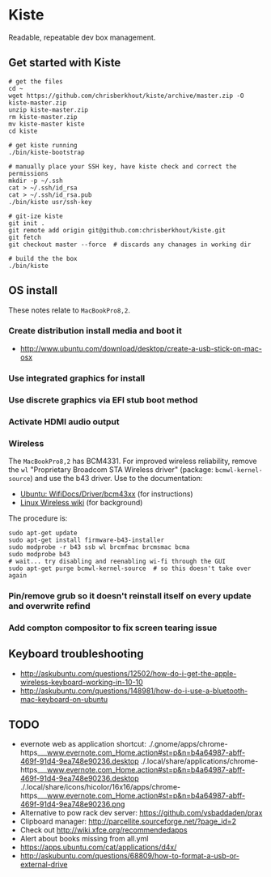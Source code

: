 # Kiste

Readable, repeatable dev box management.


## Get started with Kiste

    # get the files
    cd ~
    wget https://github.com/chrisberkhout/kiste/archive/master.zip -O kiste-master.zip
    unzip kiste-master.zip
    rm kiste-master.zip
    mv kiste-master kiste
    cd kiste

    # get kiste running
    ./bin/kiste-bootstrap

    # manually place your SSH key, have kiste check and correct the permissions
    mkdir -p ~/.ssh
    cat > ~/.ssh/id_rsa
    cat > ~/.ssh/id_rsa.pub
    ./bin/kiste usr/ssh-key

    # git-ize kiste
    git init .
    git remote add origin git@github.com:chrisberkhout/kiste.git
    git fetch
    git checkout master --force  # discards any chanages in working dir

    # build the the box
    ./bin/kiste


## OS install

These notes relate to `MacBookPro8,2`.

### Create distribution install media and boot it

* http://www.ubuntu.com/download/desktop/create-a-usb-stick-on-mac-osx

### Use integrated graphics for install

### Use discrete graphics via EFI stub boot method

### Activate HDMI audio output

### Wireless

The `MacBookPro8,2` has BCM4331. For improved wireless reliability, remove the
`wl` "Proprietary Broadcom STA Wireless driver" (package: `bcmwl-kernel-source`)
and use the b43 driver. Use to the documentation:

* [Ubuntu: WifiDocs/Driver/bcm43xx](https://help.ubuntu.com/community/WifiDocs/Driver/bcm43xx#b43%20-%20Internet%20access) (for instructions)
* [Linux Wireless wiki](http://wireless.kernel.org/en/users/Drivers/b43) (for background)

The procedure is:

    sudo apt-get update
    sudo apt-get install firmware-b43-installer
    sudo modprobe -r b43 ssb wl brcmfmac brcmsmac bcma
    sudo modprobe b43
    # wait... try disabling and reenabling wi-fi through the GUI
    sudo apt-get purge bcmwl-kernel-source  # so this doesn't take over again

### Pin/remove grub so it doesn't reinstall itself on every update and overwrite refind

### Add compton compositor to fix screen tearing issue

## Keyboard troubleshooting

* http://askubuntu.com/questions/12502/how-do-i-get-the-apple-wireless-keyboard-working-in-10-10
* http://askubuntu.com/questions/148981/how-do-i-use-a-bluetooth-mac-keyboard-on-ubuntu

## TODO

* evernote web as application shortcut:
      ./.gnome/apps/chrome-https___www.evernote.com_Home.action#st=p&n=b4a64987-abff-469f-91d4-9ea748e90236.desktop
      ./.local/share/applications/chrome-https___www.evernote.com_Home.action#st=p&n=b4a64987-abff-469f-91d4-9ea748e90236.desktop
      ./.local/share/icons/hicolor/16x16/apps/chrome-https___www.evernote.com_Home.action#st=p&n=b4a64987-abff-469f-91d4-9ea748e90236.png
* Alternative to pow rack dev server: https://github.com/ysbaddaden/prax
* Clipboard manager: http://parcellite.sourceforge.net/?page_id=2
* Check out http://wiki.xfce.org/recommendedapps
* Alert about books missing from all.yml
* https://apps.ubuntu.com/cat/applications/d4x/
* http://askubuntu.com/questions/68809/how-to-format-a-usb-or-external-drive

